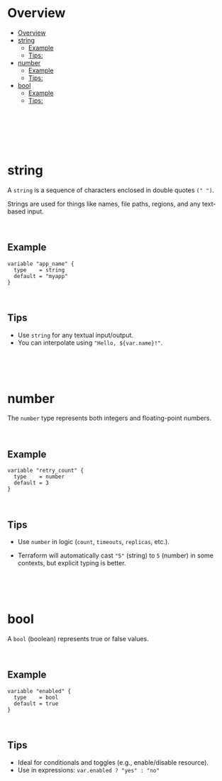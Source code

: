 # Overview

- [Overview](#overview)
- [string](#string)
  - [Example](#example)
  - [Tips:](#tips)
- [number](#number)
  - [Example](#example-1)
  - [Tips:](#tips-1)
- [bool](#bool)
  - [Example](#example-2)
  - [Tips:](#tips-2)

&nbsp;

&nbsp;

&nbsp;

# string

A `string` is a sequence of characters enclosed in double quotes `(" ")`.

Strings are used for things like names, file paths, regions, and any text-based input.

&nbsp;

## Example

```hcl
variable "app_name" {
  type    = string
  default = "myapp"
}
```

&nbsp;

## Tips

- Use `string` for any textual input/output.
- You can interpolate using `"Hello, ${var.name}!"`.

&nbsp;

&nbsp;

# number

The `number` type represents both integers and floating-point numbers.

&nbsp;

## Example

```hcl
variable "retry_count" {
  type    = number
  default = 3
}
```

&nbsp;

## Tips

- Use `number` in logic (`count`, `timeouts`, `replicas`, etc.).

- Terraform will automatically cast `"5"` (string) to `5` (number) in some contexts, but explicit typing is better.

&nbsp;

&nbsp;

# bool

A `bool` (boolean) represents true or false values.

&nbsp;

## Example

```hcl
variable "enabled" {
  type    = bool
  default = true
}
```

&nbsp;

## Tips

- Ideal for conditionals and toggles (e.g., enable/disable resource).
- Use in expressions: `var.enabled ? "yes" : "no"`

&nbsp;
